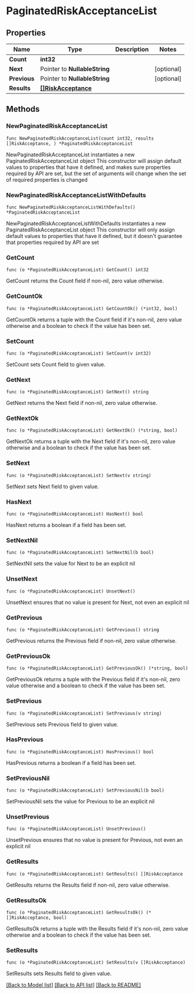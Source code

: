 # PaginatedRiskAcceptanceList

## Properties

Name | Type | Description | Notes
------------ | ------------- | ------------- | -------------
**Count** | **int32** |  | 
**Next** | Pointer to **NullableString** |  | [optional] 
**Previous** | Pointer to **NullableString** |  | [optional] 
**Results** | [**[]RiskAcceptance**](RiskAcceptance.md) |  | 

## Methods

### NewPaginatedRiskAcceptanceList

`func NewPaginatedRiskAcceptanceList(count int32, results []RiskAcceptance, ) *PaginatedRiskAcceptanceList`

NewPaginatedRiskAcceptanceList instantiates a new PaginatedRiskAcceptanceList object
This constructor will assign default values to properties that have it defined,
and makes sure properties required by API are set, but the set of arguments
will change when the set of required properties is changed

### NewPaginatedRiskAcceptanceListWithDefaults

`func NewPaginatedRiskAcceptanceListWithDefaults() *PaginatedRiskAcceptanceList`

NewPaginatedRiskAcceptanceListWithDefaults instantiates a new PaginatedRiskAcceptanceList object
This constructor will only assign default values to properties that have it defined,
but it doesn't guarantee that properties required by API are set

### GetCount

`func (o *PaginatedRiskAcceptanceList) GetCount() int32`

GetCount returns the Count field if non-nil, zero value otherwise.

### GetCountOk

`func (o *PaginatedRiskAcceptanceList) GetCountOk() (*int32, bool)`

GetCountOk returns a tuple with the Count field if it's non-nil, zero value otherwise
and a boolean to check if the value has been set.

### SetCount

`func (o *PaginatedRiskAcceptanceList) SetCount(v int32)`

SetCount sets Count field to given value.


### GetNext

`func (o *PaginatedRiskAcceptanceList) GetNext() string`

GetNext returns the Next field if non-nil, zero value otherwise.

### GetNextOk

`func (o *PaginatedRiskAcceptanceList) GetNextOk() (*string, bool)`

GetNextOk returns a tuple with the Next field if it's non-nil, zero value otherwise
and a boolean to check if the value has been set.

### SetNext

`func (o *PaginatedRiskAcceptanceList) SetNext(v string)`

SetNext sets Next field to given value.

### HasNext

`func (o *PaginatedRiskAcceptanceList) HasNext() bool`

HasNext returns a boolean if a field has been set.

### SetNextNil

`func (o *PaginatedRiskAcceptanceList) SetNextNil(b bool)`

 SetNextNil sets the value for Next to be an explicit nil

### UnsetNext
`func (o *PaginatedRiskAcceptanceList) UnsetNext()`

UnsetNext ensures that no value is present for Next, not even an explicit nil
### GetPrevious

`func (o *PaginatedRiskAcceptanceList) GetPrevious() string`

GetPrevious returns the Previous field if non-nil, zero value otherwise.

### GetPreviousOk

`func (o *PaginatedRiskAcceptanceList) GetPreviousOk() (*string, bool)`

GetPreviousOk returns a tuple with the Previous field if it's non-nil, zero value otherwise
and a boolean to check if the value has been set.

### SetPrevious

`func (o *PaginatedRiskAcceptanceList) SetPrevious(v string)`

SetPrevious sets Previous field to given value.

### HasPrevious

`func (o *PaginatedRiskAcceptanceList) HasPrevious() bool`

HasPrevious returns a boolean if a field has been set.

### SetPreviousNil

`func (o *PaginatedRiskAcceptanceList) SetPreviousNil(b bool)`

 SetPreviousNil sets the value for Previous to be an explicit nil

### UnsetPrevious
`func (o *PaginatedRiskAcceptanceList) UnsetPrevious()`

UnsetPrevious ensures that no value is present for Previous, not even an explicit nil
### GetResults

`func (o *PaginatedRiskAcceptanceList) GetResults() []RiskAcceptance`

GetResults returns the Results field if non-nil, zero value otherwise.

### GetResultsOk

`func (o *PaginatedRiskAcceptanceList) GetResultsOk() (*[]RiskAcceptance, bool)`

GetResultsOk returns a tuple with the Results field if it's non-nil, zero value otherwise
and a boolean to check if the value has been set.

### SetResults

`func (o *PaginatedRiskAcceptanceList) SetResults(v []RiskAcceptance)`

SetResults sets Results field to given value.



[[Back to Model list]](../README.md#documentation-for-models) [[Back to API list]](../README.md#documentation-for-api-endpoints) [[Back to README]](../README.md)


